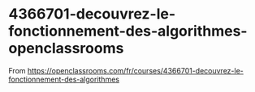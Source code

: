 # 4366701-decouvrez-le-fonctionnement-des-algorithmes-openclassrooms
From https://openclassrooms.com/fr/courses/4366701-decouvrez-le-fonctionnement-des-algorithmes
